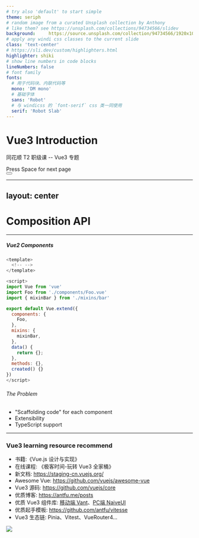 ```yaml
---
# try also 'default' to start simple
theme: seriph
# random image from a curated Unsplash collection by Anthony
# like them? see https://unsplash.com/collections/94734566/slidev
background: 	https://source.unsplash.com/collection/94734566/1920x1080
# apply any windi css classes to the current slide
class: 'text-center'
# https://sli.dev/custom/highlighters.html
highlighter: shiki
# show line numbers in code blocks
lineNumbers: false
# font family
fonts:
  # 用于代码块、内联代码等
  mono: 'DM mono'
  # 基础字体
  sans: 'Robot'
  # 与 windicss 的 `font-serif` css 类一同使用
  serif: 'Robot Slab'
---
```


# Vue3 Introduction <logos-vue />

同花顺 T2 职级课 -- Vue3 专题

<div class="pt-12">
  <span @click="$slidev.nav.next" class="px-2 py-1 rounded cursor-pointer" hover="bg-white bg-opacity-10">
    Press Space for next page <carbon:arrow-right class="inline"/>
  </span>
</div>

<div class="abs-br m-6 flex gap-2">
  <button @click="$slidev.nav.openInEditor()" title="Open in Editor" class="text-xl icon-btn opacity-50 !border-none !hover:text-white">
    <carbon:edit />
  </button>
  <a href="https://github.com/slidevjs/slidev" target="_blank" alt="GitHub"
    class="text-xl icon-btn opacity-50 !border-none !hover:text-white">
    <carbon-logo-github />
  </a>
</div>

<!--
The last comment block of each slide will be treated as slide notes. It will be visible and editable in Presenter Mode along with the slide. [Read more in the docs](https://sli.dev/guide/syntax.html#notes)
-->

---
layout: center
---

# Composition API  <logos-vue />

---

##### Vue2 Components

<div grid="~ cols-2" class="gap-10">

```javascript
<template>
  <!-- -->
</template>

<script>
import Vue from 'vue'
import Foo from './components/Foo.vue'
import { mixinBar } from './mixins/bar'

export default Vue.extend({
  components: {
    Foo,
  },
  mixins: {
    mixinBar,
  },
  data() {
    return {};
  },
  methods: {},
  created() {}
})
</script>
```

<div>

###### The Problem

<div class="mt-2">

<v-clicks>

- "Scaffolding code" for each component
- Extensibility
- TypeScript support

</v-clicks>

</div>

</div>

</div>

---

### Vue3 learning resource recommend

<div class="mt-4 gap-12" grid="~ cols-2">

<div class="mt-2">

- 书籍:《Vue.js 设计与实现》
- 在线课程: 《极客时间-玩转 Vue3 全家桶》
- 新文档: https://staging-cn.vuejs.org/
- Awesome Vue: https://github.com/vuejs/awesome-vue
- Vue3 源码: https://github.com/vuejs/core
- 优质博客: https://antfu.me/posts
- 优质 Vue3 组件库: [移动端 Vant](https://github.com/youzan/vant)、[PC端 NaiveUI](https://github.com/TuSimple/naive-ui)
- 优质起手模板: https://github.com/antfu/vitesse
- Vue3 生态链: Pinia、Vitest、VueRouter4...
</div>

<img src="https://pic1.zhimg.com/v2-77cb108aa2af3626c2332253d9b54856_720w.jpeg?source=d16d100b" />

</div>
